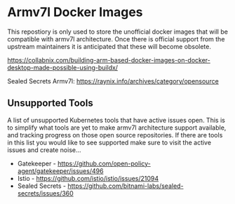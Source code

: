 # Armv7l Docker Images

This repostiory is only used to store the unofficial docker images that will be compatible with armv7l architecture. Once there is official support from the upstream maintainers it is anticipated that these will become obsolete.

https://collabnix.com/building-arm-based-docker-images-on-docker-desktop-made-possible-using-buildx/

Sealed Secrets Armv7l: https://raynix.info/archives/category/opensource

## Unsupported Tools

A list of unsupported Kubernetes tools that have active issues open. This is to simplify what tools are yet to make armv7l architecture support available, and tracking progress on those open source repositories. If there are tools in this list you would like to see supported make sure to visit the active issues and create noise...

- Gatekeeper - https://github.com/open-policy-agent/gatekeeper/issues/496
- Istio - https://github.com/istio/istio/issues/21094
- Sealed Secrets - https://github.com/bitnami-labs/sealed-secrets/issues/360

